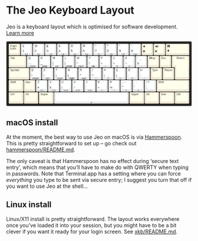 # The Jeo Keyboard Layout

Jeo is a keyboard layout which is optimised for software development.
[Learn more](https://jeolayout.org/)

![The Jeo Keyboard Layout](docs/images/iso-desktop.png)

## macOS install

At the moment, the best way to use Jeo on macOS is via [Hammerspoon][].  This
is pretty straightforward to set up – go check out [hammerspoon/README.md][].

The only caveat is that Hammerspoon has no effect during ‘secure text entry’,
which means that you’ll have to make do with QWERTY when typing in passwords.
Note that Terminal.app has a setting where you can force _everything_ you type
to be sent via secure entry; I suggest you turn that off if you want to use Jeo
at the shell…

[Hammerspoon]: https://www.hammerspoon.org/
[hammerspoon/README.md]: https://github.com/ecridge/jeo/tree/master/hammerspoon

## Linux install

Linux/X11 install is pretty straightforward.  The layout works everywhere once
you’ve loaded it into your session, but you might have to be a bit clever if
you want it ready for your login screen.  See [xkb/README.md][].

[xkb/README.md]: https://github.com/ecridge/jeo/tree/master/xkb
